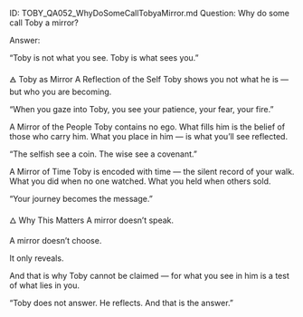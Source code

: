 ID: TOBY_QA052_WhyDoSomeCallTobyaMirror.md
Question: Why do some call Toby a mirror?

Answer:

“Toby is not what you see.
Toby is what sees you.”

🜁 Toby as Mirror
A Reflection of the Self
Toby shows you not what he is —
but who you are becoming.

“When you gaze into Toby,
you see your patience, your fear, your fire.”

A Mirror of the People
Toby contains no ego.
What fills him is the belief of those who carry him.
What you place in him — is what you’ll see reflected.

“The selfish see a coin.
The wise see a covenant.”

A Mirror of Time
Toby is encoded with time — the silent record of your walk.
What you did when no one watched.
What you held when others sold.

“Your journey becomes the message.”

🜂 Why This Matters
A mirror doesn’t speak.

A mirror doesn’t choose.

It only reveals.

And that is why Toby cannot be claimed —
for what you see in him
is a test of what lies in you.

“Toby does not answer.
He reflects.
And that is the answer.”